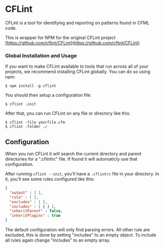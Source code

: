 # CFLint

CFLint is a tool for identifying and reporting on patterns found in CFML code.

This is wrapper for NPM for the original CFLint project [https://github.com/cflint/CFLint](https://github.com/cflint/CFLint)

### Global Installation and Usage

If you want to make CFLint available to tools that run across all of your projects, we recommend installing CFLint globally. You can do so using npm:

```
$ npm install -g cflint
```

You should then setup a configuration file:

```
$ cflint -init
```

After that, you can run CFLint on any file or directory like this:

```
$ cflint -file yourfile.cfm
$ cflint -folder ./
```

## Configuration

When you run CFLint it will search the current directory and parent directories for a ".cflintrc" file.  If found it will automaticly use that configuration.

After running `cflint --init`, you'll have a `.cflintrc` file in your directory. In it, you'll see some rules configured like this:

```json
{
  "output" : [ ],
  "rule" : [ ],
  "excludes" : [ ],
  "includes" : [ { } ],
  "inheritParent" : false,
  "inheritPlugins" : true
}
```

The default configuration will only find parsing errors.  All other rule are excluded, this is done by setting "includes" to an empty object.  To include all rules again change "includes" to an empty array.
